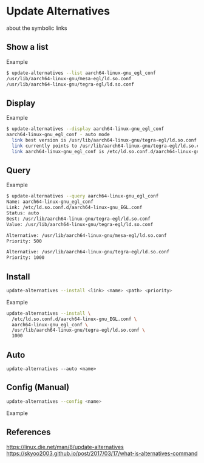 # Update Alternatives 

about the symbolic links

## Show a list

Example

```sh
$ update-alternatives --list aarch64-linux-gnu_egl_conf
/usr/lib/aarch64-linux-gnu/mesa-egl/ld.so.conf
/usr/lib/aarch64-linux-gnu/tegra-egl/ld.so.conf
```

## Display

Example

```sh
$ update-alternatives --display aarch64-linux-gnu_egl_conf
aarch64-linux-gnu_egl_conf - auto mode
  link best version is /usr/lib/aarch64-linux-gnu/tegra-egl/ld.so.conf
  link currently points to /usr/lib/aarch64-linux-gnu/tegra-egl/ld.so.conf
  link aarch64-linux-gnu_egl_conf is /etc/ld.so.conf.d/aarch64-linux-gnu_EGL.conf
```

## Query

Example

```sh
$ update-alternatives --query aarch64-linux-gnu_egl_conf
Name: aarch64-linux-gnu_egl_conf
Link: /etc/ld.so.conf.d/aarch64-linux-gnu_EGL.conf
Status: auto
Best: /usr/lib/aarch64-linux-gnu/tegra-egl/ld.so.conf
Value: /usr/lib/aarch64-linux-gnu/tegra-egl/ld.so.conf

Alternative: /usr/lib/aarch64-linux-gnu/mesa-egl/ld.so.conf
Priority: 500

Alternative: /usr/lib/aarch64-linux-gnu/tegra-egl/ld.so.conf
Priority: 1000
```

## Install

```sh
update-alternatives --install <link> <name> <path> <priority>
```

Example

```sh
update-alternatives --install \
  /etc/ld.so.conf.d/aarch64-linux-gnu_EGL.conf \
  aarch64-linux-gnu_egl_conf \
  /usr/lib/aarch64-linux-gnu/tegra-egl/ld.so.conf \
  1000
```

## Auto

```
update-alternatives --auto <name>
```

## Config (Manual)

```sh
update-alternatives --config <name>
```

Example


## References

https://linux.die.net/man/8/update-alternatives
https://skyoo2003.github.io/post/2017/03/17/what-is-alternatives-command


